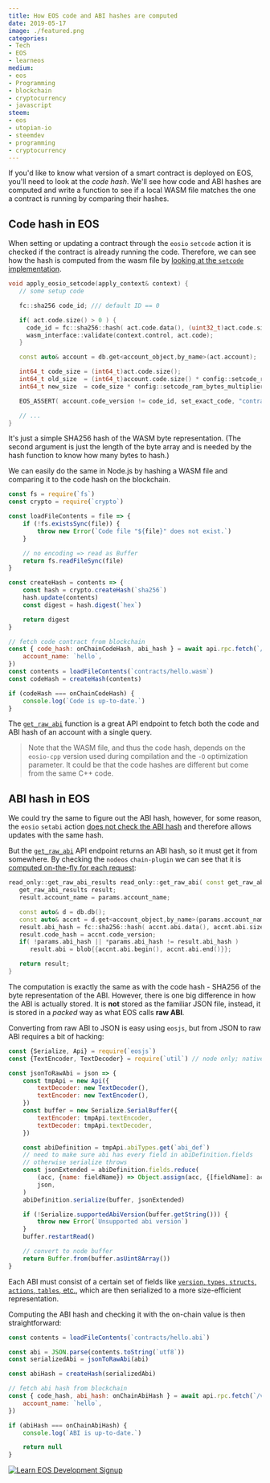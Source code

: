 ```yaml
---
title: How EOS code and ABI hashes are computed
date: 2019-05-17
image: ./featured.png
categories:
- Tech
- EOS
- learneos
medium:
- eos
- Programming
- blockchain
- cryptocurrency
- javascript
steem:
- eos
- utopian-io
- steemdev
- programming
- cryptocurrency
---
```


If you'd like to know what version of a smart contract is deployed on EOS, you'll need to look at the _code hash_.
We'll see how code and ABI hashes are computed and write a function to see if a local WASM file matches the one a contract is running by comparing their hashes.

## Code hash in EOS

When setting or updating a contract through the `eosio` `setcode` action it is checked if the contract is already running the code.
Therefore, we can see how the hash is computed from the wasm file by [looking at the `setcode` implementation](https://github.com/EOSIO/eos/blob/3fddb727b8f3615917707281dfd3dd3cc5d3d66d/libraries/chain/eosio_contract.cpp#L140).

```cpp
void apply_eosio_setcode(apply_context& context) {
   // some setup code

   fc::sha256 code_id; /// default ID == 0

   if( act.code.size() > 0 ) {
     code_id = fc::sha256::hash( act.code.data(), (uint32_t)act.code.size() ); // highlight-line
     wasm_interface::validate(context.control, act.code);
   }

   const auto& account = db.get<account_object,by_name>(act.account);

   int64_t code_size = (int64_t)act.code.size();
   int64_t old_size  = (int64_t)account.code.size() * config::setcode_ram_bytes_multiplier;
   int64_t new_size  = code_size * config::setcode_ram_bytes_multiplier;

   EOS_ASSERT( account.code_version != code_id, set_exact_code, "contract is already running this version of code" ); // highlight-line

   // ...
}
```

It's just a simple SHA256 hash of the WASM byte representation. (The second argument is just the length of the byte array and is needed by the hash function to know how many bytes to hash.)

We can easily do the same in Node.js by hashing a WASM file and comparing it to the code hash on the blockchain.

```js
const fs = require(`fs`)
const crypto = require(`crypto`)

const loadFileContents = file => {
    if (!fs.existsSync(file)) {
        throw new Error(`Code file "${file}" does not exist.`)
    }

    // no encoding => read as Buffer
    return fs.readFileSync(file)
}

const createHash = contents => {
    const hash = crypto.createHash(`sha256`)
    hash.update(contents)
    const digest = hash.digest(`hex`)

    return digest
}

// fetch code contract from blockchain
const { code_hash: onChainCodeHash, abi_hash } = await api.rpc.fetch(`/v1/chain/get_raw_abi`, {
    account_name: `hello`,
})
const contents = loadFileContents(`contracts/hello.wasm`)
const codeHash = createHash(contents)

if (codeHash === onChainCodeHash) {
    console.log(`Code is up-to-date.`)
}
```

The [`get_raw_abi`](https://developers.eos.io/eosio-nodeos/reference#get_raw_abi) function is a great API endpoint to fetch both the code and ABI hash of an account with a single query.

> Note that the WASM file, and thus the code hash, depends on the `eosio-cpp` version used during compilation and the `-O` optimization parameter. It could be that the code hashes are different but come from the same C++ code.

## ABI hash in EOS

We could try the same to figure out the ABI hash, however, for some reason, the `eosio` `setabi` action [does not check the ABI hash](https://github.com/EOSIO/eos/blob/3fddb727b8f3615917707281dfd3dd3cc5d3d66d/libraries/chain/eosio_contract.cpp#L175) and therefore allows updates with the same hash.

But the [`get_raw_abi`](https://developers.eos.io/eosio-nodeos/reference#get_raw_abi) API endpoint returns an ABI hash, so it must get it from somewhere.
By checking the `nodeos` `chain-plugin` we can see that it is [computed on-the-fly for each request](https://github.com/EOSIO/eos/blob/686f0deb5dac097cc292f735ccb47c238e763de0/plugins/chain_plugin/chain_plugin.cpp#L1689):

```cpp
read_only::get_raw_abi_results read_only::get_raw_abi( const get_raw_abi_params& params )const {
   get_raw_abi_results result;
   result.account_name = params.account_name;

   const auto& d = db.db();
   const auto& accnt = d.get<account_object,by_name>(params.account_name);
   result.abi_hash = fc::sha256::hash( accnt.abi.data(), accnt.abi.size() ); // highlight-line
   result.code_hash = accnt.code_version;
   if( !params.abi_hash || *params.abi_hash != result.abi_hash )
      result.abi = blob{{accnt.abi.begin(), accnt.abi.end()}};

   return result;
}
```

The computation is exactly the same as with the code hash - SHA256 of the byte representation of the ABI.
However, there is one big difference in how the ABI is actually stored.
It is **not** stored as the familiar JSON file, instead, it is stored in a _packed_ way as what EOS calls **raw ABI**.

Converting from raw ABI to JSON is easy using `eosjs`, but from JSON to raw ABI requires a bit of hacking:

```js
const {Serialize, Api} = require(`eosjs`)
const {TextEncoder, TextDecoder} = require(`util`) // node only; native TextEncoder/Decoder

const jsonToRawAbi = json => {
    const tmpApi = new Api({
        textDecoder: new TextDecoder(),
        textEncoder: new TextEncoder(),
    })
    const buffer = new Serialize.SerialBuffer({
        textEncoder: tmpApi.textEncoder,
        textDecoder: tmpApi.textDecoder,
    })

    const abiDefinition = tmpApi.abiTypes.get(`abi_def`)
    // need to make sure abi has every field in abiDefinition.fields
    // otherwise serialize throws
    const jsonExtended = abiDefinition.fields.reduce(
        (acc, {name: fieldName}) => Object.assign(acc, {[fieldName]: acc[fieldName] || []}),
        json,
    )
    abiDefinition.serialize(buffer, jsonExtended)

    if (!Serialize.supportedAbiVersion(buffer.getString())) {
        throw new Error(`Unsupported abi version`)
    }
    buffer.restartRead()

    // convert to node buffer
    return Buffer.from(buffer.asUint8Array())
}
```

Each ABI must consist of a certain set of fields like [`version`, `types`, `structs`, `actions`, `tables`, etc.](https://github.com/EOSIO/eosjs/blob/849c03992e6ce3cb4b6a11bf18ab17b62136e5c9/src/abi.abi.json#L151), which are then serialized to a more size-efficient representation.

Computing the ABI hash and checking it with the on-chain value is then straightforward:

```js
const contents = loadFileContents(`contracts/hello.abi`)

const abi = JSON.parse(contents.toString(`utf8`))
const serializedAbi = jsonToRawAbi(abi)

const abiHash = createHash(serializedAbi)

// fetch abi hash from blockchain
const { code_hash, abi_hash: onChainAbiHash } = await api.rpc.fetch(`/v1/chain/get_raw_abi`, {
    account_name: `hello`,
})

if (abiHash === onChainAbiHash) {
    console.log(`ABI is up-to-date.`)

    return null
}
```

[![Learn EOS Development Signup](https://cmichel.io/images/learneos_subscribe.png)](https://learneos.one#modal)
